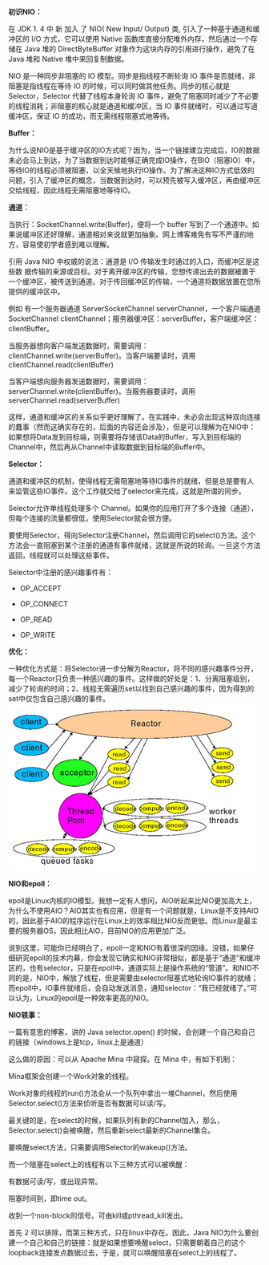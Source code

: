 **初识NIO：**

在 JDK 1. 4 中 新 加入 了 NIO\( New Input/ Output\) 类, 引入了一种基于通道和缓冲区的 I/O 方式，它可以使用 Native 函数库直接分配堆外内存，然后通过一个存储在 Java 堆的 DirectByteBuffer 对象作为这块内存的引用进行操作，避免了在 Java 堆和 Native 堆中来回复制数据。

NIO 是一种同步非阻塞的 IO 模型。同步是指线程不断轮询 IO 事件是否就绪，非阻塞是指线程在等待 IO 的时候，可以同时做其他任务。同步的核心就是 Selector，Selector 代替了线程本身轮询 IO 事件，避免了阻塞同时减少了不必要的线程消耗；非阻塞的核心就是通道和缓冲区，当 IO 事件就绪时，可以通过写道缓冲区，保证 IO 的成功，而无需线程阻塞式地等待。

**Buffer：**

为什么说NIO是基于缓冲区的IO方式呢？因为，当一个链接建立完成后，IO的数据未必会马上到达，为了当数据到达时能够正确完成IO操作，在BIO（阻塞IO）中，等待IO的线程必须被阻塞，以全天候地执行IO操作。为了解决这种IO方式低效的问题，引入了缓冲区的概念，当数据到达时，可以预先被写入缓冲区，再由缓冲区交给线程，因此线程无需阻塞地等待IO。

**通道：**

当执行：SocketChannel.write\(Buffer\)，便将一个 buffer 写到了一个通道中。如果说缓冲区还好理解，通道相对来说就更加抽象。网上博客难免有写不严谨的地方，容易使初学者感到难以理解。

引用 Java NIO 中权威的说法：通道是 I/O 传输发生时通过的入口，而缓冲区是这些数 据传输的来源或目标。对于离开缓冲区的传输，您想传递出去的数据被置于一个缓冲区，被传送到通道。对于传回缓冲区的传输，一个通道将数据放置在您所提供的缓冲区中。

例如 有一个服务器通道 ServerSocketChannel serverChannel，一个客户端通道 SocketChannel clientChannel；服务器缓冲区：serverBuffer，客户端缓冲区：clientBuffer。

当服务器想向客户端发送数据时，需要调用：clientChannel.write\(serverBuffer\)。当客户端要读时，调用 clientChannel.read\(clientBuffer\)

当客户端想向服务器发送数据时，需要调用：serverChannel.write\(clientBuffer\)。当服务器要读时，调用 serverChannel.read\(serverBuffer\)

这样，通道和缓冲区的关系似乎更好理解了。在实践中，未必会出现这种双向连接的蠢事（然而这确实存在的，后面的内容还会涉及），但是可以理解为在NIO中：如果想将Data发到目标端，则需要将存储该Data的Buffer，写入到目标端的Channel中，然后再从Channel中读取数据到目标端的Buffer中。

**Selector：**

通道和缓冲区的机制，使得线程无需阻塞地等待IO事件的就绪，但是总是要有人来监管这些IO事件。这个工作就交给了selector来完成，这就是所谓的同步。

Selector允许单线程处理多个 Channel。如果你的应用打开了多个连接（通道），但每个连接的流量都很低，使用Selector就会很方便。

要使用Selector，得向Selector注册Channel，然后调用它的select\(\)方法。这个方法会一直阻塞到某个注册的通道有事件就绪，这就是所说的轮询。一旦这个方法返回，线程就可以处理这些事件。

Selector中注册的感兴趣事件有：

* OP\_ACCEPT

* OP\_CONNECT

* OP\_READ

* OP\_WRITE

**优化：**

一种优化方式是：将Selector进一步分解为Reactor，将不同的感兴趣事件分开，每一个Reactor只负责一种感兴趣的事件。这样做的好处是：1、分离阻塞级别，减少了轮询的时间；2、线程无需遍历set以找到自己感兴趣的事件，因为得到的set中仅包含自己感兴趣的事件。  
![img](/static/image/6631645009304717344.png)

**NIO和epoll：**

epoll是Linux内核的IO模型。我想一定有人想问，AIO听起来比NIO更加高大上，为什么不使用AIO？AIO其实也有应用，但是有一个问题就是，Linux是不支持AIO的，因此基于AIO的程序运行在Linux上的效率相比NIO反而更低。而Linux是最主要的服务器OS，因此相比AIO，目前NIO的应用更加广泛。

说到这里，可能你已经明白了，epoll一定和NIO有着很深的因缘。没错，如果仔细研究epoll的技术内幕，你会发现它确实和NIO非常相似，都是基于“通道”和缓冲区的，也有selector，只是在epoll中，通道实际上是操作系统的“管道”。和NIO不同的是，NIO中，解放了线程，但是需要由selector阻塞式地轮询IO事件的就绪；而epoll中，IO事件就绪后，会自动发送消息，通知selector：“我已经就绪了。”可以认为，Linux的epoll是一种效率更高的NIO。

**NIO轶事：**

一篇有意思的博客，讲的 Java selector.open\(\) 的时候，会创建一个自己和自己的链接（windows上是tcp，linux上是通道）

这么做的原因：可以从 Apache Mina 中窥探。在 Mina 中，有如下机制：

Mina框架会创建一个Work对象的线程。

Work对象的线程的run\(\)方法会从一个队列中拿出一堆Channel，然后使用Selector.select\(\)方法来侦听是否有数据可以读/写。

最关键的是，在select的时候，如果队列有新的Channel加入，那么，Selector.select\(\)会被唤醒，然后重新select最新的Channel集合。

要唤醒select方法，只需要调用Selector的wakeup\(\)方法。

而一个阻塞在select上的线程有以下三种方式可以被唤醒：

有数据可读/写，或出现异常。

阻塞时间到，即time out。

收到一个non-block的信号。可由kill或pthread\_kill发出。

首先 2 可以排除，而第三种方式，只在linux中存在。因此，Java NIO为什么要创建一个自己和自己的链接：就是如果想要唤醒select，只需要朝着自己的这个loopback连接发点数据过去，于是，就可以唤醒阻塞在select上的线程了。

